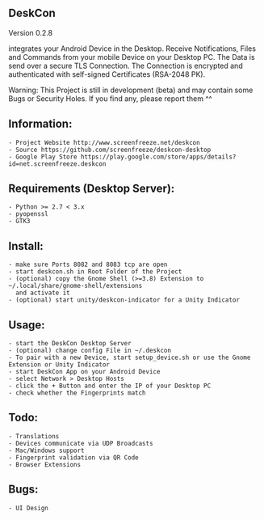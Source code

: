 DeskCon
-------
Version 0.2.8

integrates your Android Device in the Desktop. Receive Notifications, Files
and Commands from your mobile Device on your Desktop PC. The Data is send over a
secure TLS Connection. The Connection is encrypted and authenticated with
self-signed Certificates (RSA-2048 PK).

Warning: This Project is still in development (beta) and may contain some Bugs or
         Security Holes. If you find any, please report them ^^
         

Information:
------------
	- Project Website http://www.screenfreeze.net/deskcon
	- Source https://github.com/screenfreeze/deskcon-desktop
	- Google Play Store https://play.google.com/store/apps/details?id=net.screenfreeze.deskcon
         

Requirements (Desktop Server):
------------------------------
    - Python >= 2.7 < 3.x
    - pyopenssl
    - GTK3


Install:
--------
    - make sure Ports 8082 and 8083 tcp are open
    - start deskcon.sh in Root Folder of the Project
    - (optional) copy the Gnome Shell (>=3.8) Extension to ~/.local/share/gnome-shell/extensions
      and activate it 
    - (optional) start unity/deskcon-indicator for a Unity Indicator
    

Usage:
------
    - start the DeskCon Desktop Server
    - (optional) change config File in ~/.deskcon
    - To pair with a new Device, start setup_device.sh or use the Gnome Extension or Unity Indicator
    - start DeskCon App on your Android Device
    - select Network > Desktop Hosts
    - click the + Button and enter the IP of your Desktop PC
    - check whether the Fingerprints match


Todo:
-----
	- Translations
	- Devices communicate via UDP Broadcasts
	- Mac/Windows support
	- Fingerprint validation via QR Code
	- Browser Extensions


Bugs:
-----
	- UI Design
